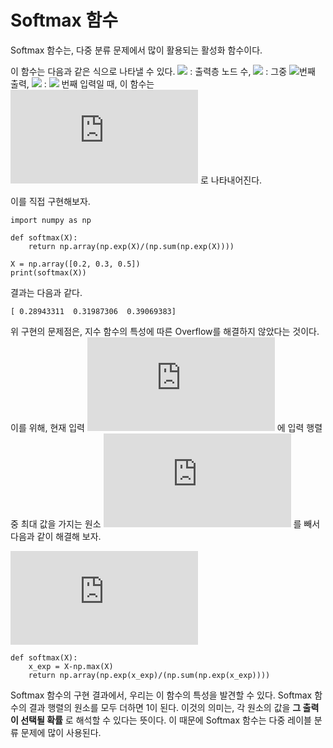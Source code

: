 # Softmax 함수

Softmax 함수는, 다중 분류 문제에서 많이 활용되는 활성화 함수이다.

이 함수는 다음과 같은 식으로 나타낼 수 있다. ![](https://latex.codecogs.com/png.latex?n%) : 출력층 노드 수, ![](https://latex.codecogs.com/png.latex?y_k%) : 그중 ![](https://latex.codecogs.com/png.latex?k%)번째 출력, ![](https://latex.codecogs.com/png.latex?a_k%) : ![](https://latex.codecogs.com/png.latex?k%) 번째 입력일 때, 이 함수는
![](https://latex.codecogs.com/png.latex?y_k%3D%5Cfrac%7Be%5E%7Ba_k%7D%7D%7B%5Csum_%7Bi%3D1%7D%5E%7Bn%7D%20e%5E%7Ba_i%7D%7D) 로 나타내어진다.

이를 직접 구현해보자.

```
import numpy as np

def softmax(X):
    return np.array(np.exp(X)/(np.sum(np.exp(X))))

X = np.array([0.2, 0.3, 0.5])
print(softmax(X))
```

결과는 다음과 같다.
```
[ 0.28943311  0.31987306  0.39069383]
```

위 구현의 문제점은, 지수 함수의 특성에 따른 Overflow를 해결하지 않았다는 것이다. 이를 위해, 현재 입력 ![](https://latex.codecogs.com/png.latex?a_k) 에 입력 행렬 중 최대 값을 가지는 원소 ![](https://latex.codecogs.com/png.latex?a_%7Bmax%7D) 를 빼서 다음과 같이 해결해 보자.

![](https://latex.codecogs.com/gif.latex?y_k%20%3D%20%5Cfrac%7Be%5E%7Ba_k-a_%7Bmax%7D%7D%7D%7B%5Csum_%7Bi%3D1%7D%5E%7Bn%7D%20e%5E%7Ba_i-a_%7Bmax%7D%7D%7D)
```
def softmax(X):
    x_exp = X-np.max(X)
    return np.array(np.exp(x_exp)/(np.sum(np.exp(x_exp))))
```

Softmax 함수의 구현 결과에서, 우리는 이 함수의 특성을 발견할 수 있다. Softmax 함수의 결과 행렬의 원소를 모두 더하면 1이 된다. 이것의 의미는, 각 원소의 값을 __그 출력이 선택될 확률__ 로 해석할 수 있다는 뜻이다. 이 때문에 Softmax 함수는 다중 레이블 분류 문제에 많이 사용된다.
